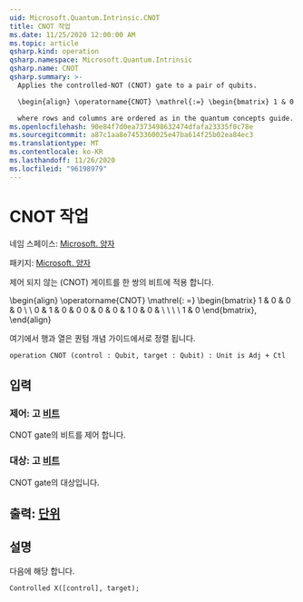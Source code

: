 ```yaml
---
uid: Microsoft.Quantum.Intrinsic.CNOT
title: CNOT 작업
ms.date: 11/25/2020 12:00:00 AM
ms.topic: article
qsharp.kind: operation
qsharp.namespace: Microsoft.Quantum.Intrinsic
qsharp.name: CNOT
qsharp.summary: >-
  Applies the controlled-NOT (CNOT) gate to a pair of qubits.

  \begin{align} \operatorname{CNOT} \mathrel{:=} \begin{bmatrix} 1 & 0 & 0 & 0 \\\\ 0 & 1 & 0 & 0 \\\\ 0 & 0 & 0 & 1 \\\\ 0 & 0 & 1 & 0 \end{bmatrix}, \end{align}

  where rows and columns are ordered as in the quantum concepts guide.
ms.openlocfilehash: 90e84f7d0ea7373498632474dfafa23335f0c78e
ms.sourcegitcommit: a87c1aa8e7453360025e47ba614f25b02ea84ec3
ms.translationtype: MT
ms.contentlocale: ko-KR
ms.lasthandoff: 11/26/2020
ms.locfileid: "96198979"
---
```

# <a name="cnot-operation"></a>CNOT 작업

네임 스페이스: [Microsoft. 양자](xref:Microsoft.Quantum.Intrinsic)

패키지: [Microsoft. 양자](https://nuget.org/packages/Microsoft.Quantum.QSharp.Core)


제어 되지 않는 (CNOT) 게이트를 한 쌍의 비트에 적용 합니다.

\begin{align} \operatorname{CNOT} \mathrel{: =} \begin{bmatrix} 1 & 0 & 0 & 0 \\ \\ 0 & 1 & 0 & 0 0 & 0 & 0 & 1 0 & 0 & \\ \\ \\ \\ 1 & 0 \end{bmatrix}, \end{align}

여기에서 행과 열은 퀀텀 개념 가이드에서로 정렬 됩니다.

```qsharp
operation CNOT (control : Qubit, target : Qubit) : Unit is Adj + Ctl
```


## <a name="input"></a>입력

### <a name="control--qubit"></a>제어: 고 [비트](xref:microsoft.quantum.lang-ref.qubit)

CNOT gate의 비트를 제어 합니다.


### <a name="target--qubit"></a>대상: 고 [비트](xref:microsoft.quantum.lang-ref.qubit)

CNOT gate의 대상입니다.



## <a name="output--unit"></a>출력: [단위](xref:microsoft.quantum.lang-ref.unit)



## <a name="remarks"></a>설명

다음에 해당 합니다.

```qsharp
Controlled X([control], target);
```